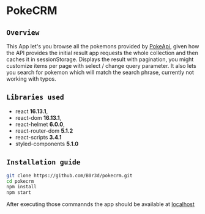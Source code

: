 # PokeCRM

## `Overview`

This App let's you browse all the pokemons provided by [PokeApi](https://pokeapi.co/), given how the API provides the initial result app requests the whole collection and then caches it in sessionStorage. Displays the result with pagination, you might customize items per page with select / change query parameter. It also lets you search for pokemon which will match the search phrase, currently not working with typos.

## `Libraries used`

  * react **16.13.1**,
  * react-dom **16.13.1**,
  * react-helmet **6.0.0**,
  * react-router-dom **5.1.2**
  * react-scripts **3.4.1**
  * styled-components **5.1.0**

## `Installation guide`

```sh
git clone https://github.com/B0r3d/pokecrm.git
cd pokecrm
npm install
npm start
```

After executing those commannds the app should be available at [localhost](http://localhost:3000/)
